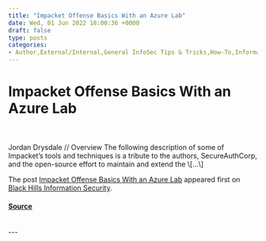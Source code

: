 ```yaml
---
title: "Impacket Offense Basics With an Azure Lab"
date: Wed, 01 Jun 2022 18:00:36 +0000
draft: false
type: posts
categories: 
- Author,External/Internal,General InfoSec Tips & Tricks,How-To,Informational,InfoSec 101,InfoSec 201,Jordan Drysdale,Red Team Tools
---
```

# Impacket Offense Basics With an Azure Lab

<br/>

<br/>
Jordan Drysdale // Overview The following description of some of Impacket’s tools and techniques is a tribute to the authors, SecureAuthCorp, and the open-source effort to maintain and extend the \[…\]

The post [Impacket Offense Basics With an Azure Lab](https://www.blackhillsinfosec.com/impacket-offense-basics-with-an-azure-lab/) appeared first on [Black Hills Information Security](https://www.blackhillsinfosec.com).

#### [Source](https://www.blackhillsinfosec.com/impacket-offense-basics-with-an-azure-lab/)

<br/>
---
